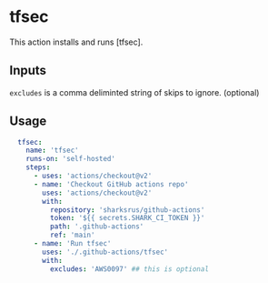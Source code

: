 # tfsec

This action installs and runs [tfsec].

## Inputs

`excludes` is a comma deliminted string of skips to ignore. (optional)

## Usage

```yml
  tfsec:
    name: 'tfsec'
    runs-on: 'self-hosted'
    steps:
      - uses: 'actions/checkout@v2'
      - name: 'Checkout GitHub actions repo'
        uses: 'actions/checkout@v2'
        with:
          repository: 'sharksrus/github-actions'
          token: '${{ secrets.SHARK_CI_TOKEN }}'
          path: '.github-actions'
          ref: 'main'
      - name: 'Run tfsec'
        uses: './.github-actions/tfsec'
        with:
          excludes: 'AWS0097' ## this is optional
```
